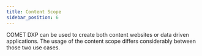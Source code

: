 ```yaml
---
title: Content Scope
sidebar_position: 6
---
```


COMET DXP can be used to create both content websites or data driven applications. The usage of the content scope differs considerably between those two use cases.

